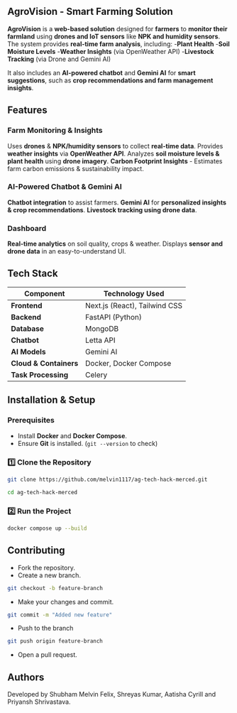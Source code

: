 ## AgroVision - Smart Farming Solution

**AgroVision** is a **web-based solution** designed for **farmers** to **monitor their farmland** using **drones and IoT sensors** like **NPK and humidity sensors**.
The system provides **real-time farm analysis**, including:
-**Plant Health**
-**Soil Moisture Levels**
-**Weather Insights** (via OpenWeather API)
-**Livestock Tracking** (via Drone and Gemini AI)

It also includes an **AI-powered chatbot** and **Gemini AI** for **smart suggestions**, such as **crop recommendations and farm management insights**.

## Features

### **Farm Monitoring & Insights**
Uses **drones** & **NPK/humidity sensors** to collect **real-time data**.
Provides **weather insights** via **OpenWeather API**.
Analyzes **soil moisture levels & plant health** using **drone imagery**.
**Carbon Footprint Insights** - Estimates farm carbon emissions & sustainability impact.

### **AI-Powered Chatbot & Gemini AI**
**Chatbot integration** to assist farmers.
**Gemini AI** for **personalized insights & crop recommendations**.
**Livestock tracking using drone data**.

### **Dashboard**
**Real-time analytics** on soil quality, crops & weather.
Displays **sensor and drone data** in an easy-to-understand UI.

## Tech Stack

| **Component**   | **Technology Used**  |
|----------------|---------------------|
| **Frontend**   | Next.js (React), Tailwind CSS |
| **Backend**    | FastAPI (Python) |
| **Database**   | MongoDB |
| **Chatbot**   | Letta API |
| **AI Models**  | Gemini AI |
| **Cloud & Containers** | Docker, Docker Compose |
| **Task Processing** | Celery |

## Installation & Setup

###  Prerequisites
- Install **Docker** and **Docker Compose**.
- Ensure **Git** is installed. (`git --version` to check)

### **1️⃣ Clone the Repository**
```bash
git clone https://github.com/melvin1117/ag-tech-hack-merced.git

cd ag-tech-hack-merced
```

### **2️⃣ Run the Project**
```bash
docker compose up --build
```

## Contributing

- Fork the repository.
- Create a new branch.
```bash
git checkout -b feature-branch
```

- Make your changes and commit.
```bash
git commit -m "Added new feature"
```

- Push to the branch
```bash
git push origin feature-branch
```

- Open a pull request.

## Authors

Developed by Shubham Melvin Felix, Shreyas Kumar, Aatisha Cyrill and Priyansh Shrivastava.